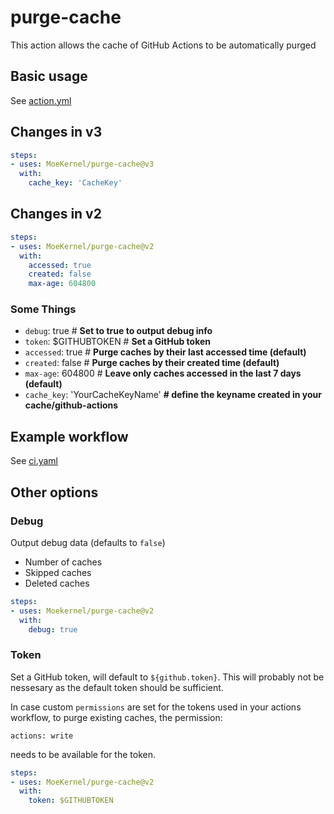 # purge-cache

This action allows the cache of GitHub Actions to be automatically purged

## Basic usage

See [action.yml](action.yml)

## Changes in v3
```yaml
steps:
- uses: MoeKernel/purge-cache@v3
  with:
    cache_key: 'CacheKey'
```

## Changes in v2
```yaml
steps:
- uses: MoeKernel/purge-cache@v2
  with:
    accessed: true
    created: false
    max-age: 604800
```

### Some Things
- ``debug``: true # **Set to true to output debug info**
- ``token``: $GITHUBTOKEN # **Set a GitHub token**
- ``accessed``: true # **Purge caches by their last accessed time (default)**
- ``created``: false # **Purge caches by their created time (default)**
- ``max-age``: 604800 # **Leave only caches accessed in the last 7 days (default)**
- ``cache_key``: 'YourCacheKeyName' **# define the keyname created in your cache/github-actions**

## Example workflow

See [ci.yaml](.github/workflows/ci.yaml)

## Other options

### Debug

Output debug data (defaults to `false`)

- Number of caches
- Skipped caches
- Deleted caches

```yaml
steps:
- uses: Moekernel/purge-cache@v2
  with:
    debug: true
```

### Token
Set a GitHub token, will default to `${github.token}`. This will probably not be nessesary as the default token should be sufficient. 

In case custom `permissions` are set for the tokens used in your actions workflow, to purge existing caches, the permission:
```
actions: write
```
needs to be available for the token. 

```yaml
steps:
- uses: MoeKernel/purge-cache@v2
  with:
    token: $GITHUBTOKEN
```
